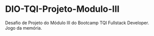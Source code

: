 # DIO-TQI-Projeto-Modulo-III
Desafio de Projeto do Módulo III do Bootcamp TQI Fullstack Developer.  
Jogo da memória.